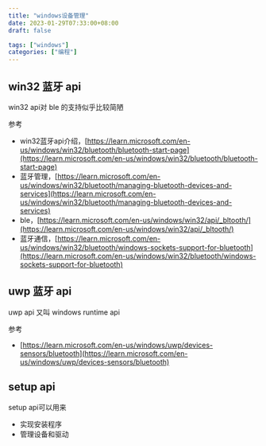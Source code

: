 ```yaml
---
title: "windows设备管理"
date: 2023-01-29T07:33:00+08:00
draft: false

tags: ["windows"]
categories: ["编程"]
---
```


## win32 蓝牙 api

win32 api对 ble 的支持似乎比较简陋

参考

- win32蓝牙api介绍，[https://learn.microsoft.com/en-us/windows/win32/bluetooth/bluetooth-start-page](https://learn.microsoft.com/en-us/windows/win32/bluetooth/bluetooth-start-page)
- 蓝牙管理，[https://learn.microsoft.com/en-us/windows/win32/bluetooth/managing-bluetooth-devices-and-services](https://learn.microsoft.com/en-us/windows/win32/bluetooth/managing-bluetooth-devices-and-services)
- ble，[https://learn.microsoft.com/en-us/windows/win32/api/_bltooth/](https://learn.microsoft.com/en-us/windows/win32/api/_bltooth/)
- 蓝牙通信，[https://learn.microsoft.com/en-us/windows/win32/bluetooth/windows-sockets-support-for-bluetooth](https://learn.microsoft.com/en-us/windows/win32/bluetooth/windows-sockets-support-for-bluetooth)

## uwp 蓝牙 api

uwp api 又叫 windows runtime api

参考

- [https://learn.microsoft.com/en-us/windows/uwp/devices-sensors/bluetooth](https://learn.microsoft.com/en-us/windows/uwp/devices-sensors/bluetooth)

## setup api

setup api可以用来

- 实现安装程序
- 管理设备和驱动
